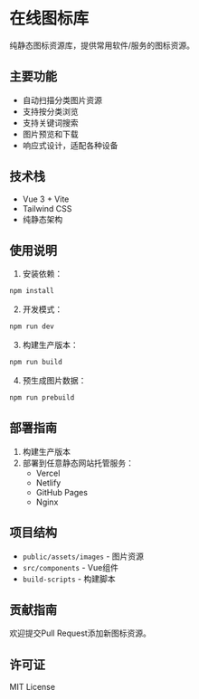 # 在线图标库

纯静态图标资源库，提供常用软件/服务的图标资源。

## 主要功能

- 自动扫描分类图片资源
- 支持按分类浏览
- 支持关键词搜索
- 图片预览和下载
- 响应式设计，适配各种设备

## 技术栈

- Vue 3 + Vite
- Tailwind CSS
- 纯静态架构

## 使用说明

1. 安装依赖：
```bash
npm install
```

2. 开发模式：
```bash
npm run dev
```

3. 构建生产版本：
```bash
npm run build
```

4. 预生成图片数据：
```bash
npm run prebuild
```

## 部署指南

1. 构建生产版本
2. 部署到任意静态网站托管服务：
   - Vercel
   - Netlify 
   - GitHub Pages
   - Nginx

## 项目结构

- `public/assets/images` - 图片资源
- `src/components` - Vue组件
- `build-scripts` - 构建脚本

## 贡献指南

欢迎提交Pull Request添加新图标资源。

## 许可证

MIT License